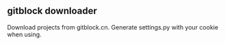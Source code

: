 ## gitblock downloader

Download projects from gitblock.cn.
Generate settings.py with your cookie when using.